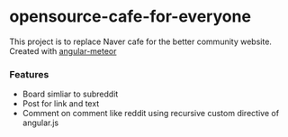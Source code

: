 # opensource-cafe-for-everyone
This project is to replace Naver cafe for the better community website.
Created with [angular-meteor](http://angular-meteor.com)

### Features
- Board simliar to subreddit
- Post for link and text
- Comment on comment like reddit using recursive custom directive of angular.js
